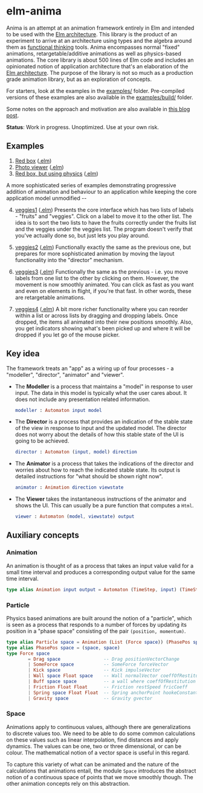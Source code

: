 # elm-anima

Anima is an attempt at an animation framework entirely in Elm and intended to
be used with the [Elm architecture][elmarch].  This library is the product of
an experiment to arrive at an architecture using types and the algebra around
them as [functional thinking][ft] tools. Anima encompasses normal "fixed"
animations, retargetable/additive animations as well as physics-based
animations.  The core library is about 500 lines of Elm code and includes an
opinionated notion of application architecture that's an elaboration of the
[Elm architecture][elmarch]. The purpose of the library is not so much as
a production grade animation library, but as an exploration of concepts.

For starters, look at the examples in the
[examples/](https://github.com/srikumarks/elm-anima/tree/master/examples)
folder. Pre-compiled versions of these examples are also available in the
[examples/build/](https://github.com/srikumarks/elm-anima/tree/master/examples/build)
folder. 

Some notes on the approach and motivation are also available in
[this blog post](http://sriku.org/blog/2015/12/13/towards-reactive-animation-in-elm/).

**Status**: Work in progress. Unoptimized. Use at your own risk.

## Examples

1. [Red box][redbox_view] ([.elm][redbox_source])
2. [Photo viewer][photo_view] ([.elm][photo_source])
3. [Red box, but using physics][redbox_physics_view] ([.elm][redbox_physics_source])

A more sophisticated series of examples demonstrating progressive
addition of animation and behaviour to an application while keeping
the core application model unmodified --

4. [veggies1][veggies1_view] ([.elm][veggies1_source])
   Presents the core interface which has two lists of labels - "fruits" and
   "veggies". Click on a label to move it to the other list. The idea is to
   sort the two lists to have the fruits correctly under the fruits list
   and the veggies under the veggies list. The program doesn't verify that
   you've actually done so, but just lets you play around.

5. [veggies2][veggies2_view] ([.elm][veggies2_source])
   Functionally exactly the same as the previous one, but prepares for more
   sophisticated animation by moving the layout functionality into the 
   "director" mechanism.

6. [veggies3][veggies3_view] ([.elm][veggies3_source])
   Functionally the same as the previous - i.e. you move labels from one list
   to the other by clicking on them. However, the movement is now smoothly
   animated. You can click as fast as you want and even on elements in flight,
   if you're that fast. In other words, these are retargetable animations.

7. [veggies4][veggies4_view] ([.elm][veggies4_source])
   A bit more richer functionality where you can reorder within a list or
   across lists by dragging and dropping labels. Once dropped, the items all
   animated into their new positions smoothly. Also, you get indicators showing
   what's been picked up and where it will be dropped if you let go of the
   mouse picker.

[redbox_view]: https://cdn.rawgit.com/srikumarks/elm-anima/master/examples/build/redbox.html
[redbox_source]: https://github.com/srikumarks/elm-anima/blob/master/examples/redbox.elm
[photo_view]: https://cdn.rawgit.com/srikumarks/elm-anima/master/examples/build/photos.html
[photo_source]: https://github.com/srikumarks/elm-anima/blob/master/examples/photos.elm
[redbox_physics_view]: https://cdn.rawgit.com/srikumarks/elm-anima/master/examples/build/redbox_physics.html
[redbox_physics_source]: https://github.com/srikumarks/elm-anima/blob/master/examples/redbox_physics.elm
[veggies1_view]: https://cdn.rawgit.com/srikumarks/elm-anima/master/examples/build/veggies1.html
[veggies2_view]: https://cdn.rawgit.com/srikumarks/elm-anima/master/examples/build/veggies2.html
[veggies3_view]: https://cdn.rawgit.com/srikumarks/elm-anima/master/examples/build/veggies3.html
[veggies4_view]: https://cdn.rawgit.com/srikumarks/elm-anima/master/examples/build/veggies4.html
[veggies1_source]: https://github.com/srikumarks/elm-anima/blob/master/examples/veggies1.elm
[veggies2_source]: https://github.com/srikumarks/elm-anima/blob/master/examples/veggies2.elm
[veggies3_source]: https://github.com/srikumarks/elm-anima/blob/master/examples/veggies3.elm
[veggies4_source]: https://github.com/srikumarks/elm-anima/blob/master/examples/veggies4.elm

## Key idea

The framework treats an "app" as a wiring up of four processes - a "modeller", "director",
"animator" and "viewer".

- The **Modeller** is a process that maintains a "model" in response to user input. 
  The data in this model is typically what the user cares about. It does not include
  any presentation related information.

  ```elm
  modeller : Automaton input model
  ```

- The **Director** is a process that provides an indication of the stable state of
  the view in response to input and the updated model. The director does not worry
  about the details of how this stable state of the UI is going to be achieved.

  ```elm
  director : Automaton (input, model) direction
  ```

- The **Animator** is a process that takes the indications of the director and worries
  about how to reach the indicated stable state. Its output is detailed instructions for
  "what should be shown right now".

  ```elm
  animator : Animation direction viewstate
  ```

- The **Viewer** takes the instantaneous instructions of the animator and shows the UI.
  This can usually be a pure function that computes a `Html`.

  ```elm
  viewer : Automaton (model, viewstate) output
  ```

## Auxiliary concepts

### Animation

An animation is thought of as a process that takes an input value valid for a
small time interval and produces a corresponding output value for the same time
interval.

```elm
type alias Animation input output = Automaton (TimeStep, input) (TimeStep, output)
```

### Particle

Physics based animations are built around the notion of a "particle", which is seen
as a process that responds to a number of forces by updating its position in a 
"phase space" consisting of the pair `(position, momentum)`.

```elm
type alias Particle space = Animation (List (Force space)) (PhasePos space)
type alias PhasePos space = (space, space)
type Force space
        = Drag space                -- Drag positionVectorChange
        | SomeForce space           -- SomeForce forceVector
        | Kick space                -- Kick impulseVector
        | Wall space Float space    -- Wall normalVector coeffOfRestitution pointOnWall
        | Buff space space          -- a wall where coeffOfRestitution is zero
        | Friction Float Float      -- Friction restSpeed fricCoeff
        | Spring space Float Float  -- Spring anchorPoint hookeConstant dampingFactor
        | Gravity space             -- Gravity gvector
```

### Space

Animations apply to continuous values, although there are generalizations to
discrete values too. We need to be able to do some common calculations on these
values such as linear interpolation, find distances and apply dynamics. The
values can be one, two or three dimensional, or can be colour. The mathematical
notion of a vector space is useful in this regard. 

To capture this variety of what can be animated and the nature of the
calculations that animations entail, the module `Space` introduces the abstract
notion of a continuous space of points that we move smoothly though.  The other
animation concepts rely on this abstraction.


[Elm]: http://elm-lang.org
[virtual-dom]: https://github.com/evancz/virtual-dom
[elmarch]: http://elm-lang.org/guide/architecture
[afrp]: http://haskell.cs.yale.edu/wp-content/uploads/2011/02/workshop-02.pdf
[Automaton]: http://package.elm-lang.org/packages/evancz/automaton/1.0.1/Automaton
[fast]: http://elm-lang.org/blog/blazing-fast-html
[Automaton.run]: http://package.elm-lang.org/packages/evancz/automaton/1.0.1/Automaton#run
[Signal.Mailbox]: http://package.elm-lang.org/packages/elm-lang/core/2.1.0/Signal#mailboxes
[elm-discuss-anim]: https://groups.google.com/forum/#!topic/elm-discuss/4sAbCc6HmVM
[ft]: http://sriku.org/blog/2015/08/11/talk-functional-thinking-for-fun-and-profit/


